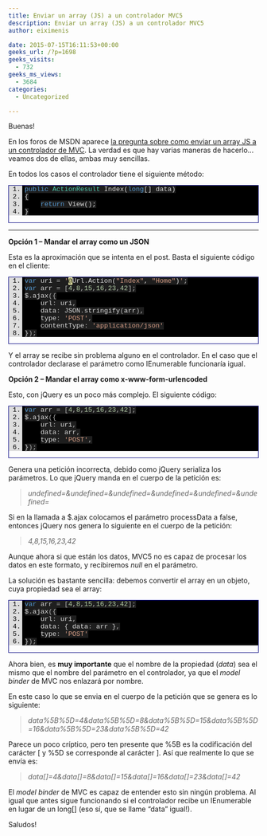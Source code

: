 ```yaml
---
title: Enviar un array (JS) a un controlador MVC5
description: Enviar un array (JS) a un controlador MVC5
author: eiximenis

date: 2015-07-15T16:11:53+00:00
geeks_url: /?p=1698
geeks_visits:
  - 732
geeks_ms_views:
  - 3684
categories:
  - Uncategorized

---
```

Buenas!

En los foros de MSDN aparece <a href="https://social.msdn.microsoft.com/Forums/es-ES/776bf7b9-ee2f-408f-af94-4ab75ec028bd/enviar-array-long-a-controller-con-ajax?forum=aspnetmvces" target="_blank" rel="noopener noreferrer">la pregunta sobre como enviar un array JS a un controlador de MVC</a>. La verdad es que hay varias maneras de hacerlo… veamos dos de ellas, ambas muy sencillas.

En todos los casos el controlador tiene el siguiente método:

<div id="scid:9ce6104f-a9aa-4a17-a79f-3a39532ebf7c:8125b5c3-29d5-4112-ab2c-140576d58185" class="wlWriterEditableSmartContent" style="float: none; padding-bottom: 0px; padding-top: 0px; padding-left: 0px; margin: 0px; display: inline; padding-right: 0px">
  <div style="border: #000080 1px solid; color: #000; font-family: 'Courier New', Courier, Monospace; font-size: 10pt">
    <div style="background: #ddd; max-height: 300px; overflow: auto">
      <ol start="1" style="background: #000000; margin: 0 0 0 2em; padding: 0 0 0 5px;">
        <li>
          <span style="background:#1e1e1e;color:#dcdcdc"></span><span style="background:#1e1e1e;color:#569cd6">public</span><span style="background:#1e1e1e;color:#dcdcdc"> </span><span style="background:#1e1e1e;color:#4ec9b0">ActionResult</span><span style="background:#1e1e1e;color:#dcdcdc"> Index(</span><span style="background:#1e1e1e;color:#569cd6">long</span><span style="background:#1e1e1e;color:#dcdcdc">[] data)</span>
        </li>
        <li>
          <span style="background:#1e1e1e;color:#dcdcdc">{</span>
        </li>
        <li>
              <span style="background:#1e1e1e;color:#dcdcdc"></span><span style="background:#1e1e1e;color:#569cd6">return</span><span style="background:#1e1e1e;color:#dcdcdc"> View();</span>
        </li>
        <li>
          <span style="background:#1e1e1e;color:#dcdcdc">}</span>
        </li>
      </ol>
    </div></p>
  </div></p>
</div>

****

**Opción 1 – Mandar el array como un JSON**

Esta es la aproximación que se intenta en el post. Basta el siguiente código en el cliente:

<div id="scid:9ce6104f-a9aa-4a17-a79f-3a39532ebf7c:2e14e5ef-5966-49e9-9785-20168eb41589" class="wlWriterEditableSmartContent" style="float: none; padding-bottom: 0px; padding-top: 0px; padding-left: 0px; margin: 0px; display: inline; padding-right: 0px">
  <div style="border: #000080 1px solid; color: #000; font-family: 'Courier New', Courier, Monospace; font-size: 10pt">
    <div style="background: #ddd; max-height: 300px; overflow: auto">
      <ol start="1" style="background: #000000; margin: 0 0 0 2em; padding: 0 0 0 5px;">
        <li>
          <span style="background:#1e1e1e;color:#dcdcdc"></span><span style="background:#1e1e1e;color:#569cd6">var</span><span style="background:#1e1e1e;color:#dcdcdc"> uri </span><span style="background:#1e1e1e;color:#b4b4b4">=</span><span style="background:#1e1e1e;color:#dcdcdc"> </span><span style="background:#1e1e1e;color:#d69d85">'</span><span style="background:#ffffb3;color:#000000">@</span><span style="background:#1e1e1e;color:#dcdcdc">Url</span><span style="background:#1e1e1e;color:#b4b4b4">.</span><span style="background:#1e1e1e;color:#dcdcdc">Action(</span><span style="background:#1e1e1e;color:#d69d85">"Index"</span><span style="background:#1e1e1e;color:#dcdcdc">, </span><span style="background:#1e1e1e;color:#d69d85">"Home"</span><span style="background:#1e1e1e;color:#dcdcdc">)</span><span style="background:#1e1e1e;color:#d69d85">'</span><span style="background:#1e1e1e;color:#b4b4b4">;</span>
        </li>
        <li>
          <span style="background:#1e1e1e;color:#dcdcdc"></span><span style="background:#1e1e1e;color:#569cd6">var</span><span style="background:#1e1e1e;color:#dcdcdc"> arr </span><span style="background:#1e1e1e;color:#b4b4b4">=</span><span style="background:#1e1e1e;color:#dcdcdc"> </span><span style="background:#1e1e1e;color:#b4b4b4">[</span><span style="background:#1e1e1e;color:#b5cea8">4</span><span style="background:#1e1e1e;color:#b4b4b4">,</span><span style="background:#1e1e1e;color:#b5cea8">8</span><span style="background:#1e1e1e;color:#b4b4b4">,</span><span style="background:#1e1e1e;color:#b5cea8">15</span><span style="background:#1e1e1e;color:#b4b4b4">,</span><span style="background:#1e1e1e;color:#b5cea8">16</span><span style="background:#1e1e1e;color:#b4b4b4">,</span><span style="background:#1e1e1e;color:#b5cea8">23</span><span style="background:#1e1e1e;color:#b4b4b4">,</span><span style="background:#1e1e1e;color:#b5cea8">42</span><span style="background:#1e1e1e;color:#b4b4b4">];</span>
        </li>
        <li>
          <span style="background:#1e1e1e;color:#dcdcdc">$</span><span style="background:#1e1e1e;color:#b4b4b4">.</span><span style="background:#1e1e1e;color:#dcdcdc">ajax</span><span style="background:#1e1e1e;color:#b4b4b4">({</span>
        </li>
        <li>
              <span style="background:#1e1e1e;color:#dcdcdc">url</span><span style="background:#1e1e1e;color:#b4b4b4">:</span><span style="background:#1e1e1e;color:#dcdcdc"> uri</span><span style="background:#1e1e1e;color:#b4b4b4">,</span>
        </li>
        <li>
              <span style="background:#1e1e1e;color:#dcdcdc">data</span><span style="background:#1e1e1e;color:#b4b4b4">:</span><span style="background:#1e1e1e;color:#dcdcdc"> JSON</span><span style="background:#1e1e1e;color:#b4b4b4">.</span><span style="background:#1e1e1e;color:#dcdcdc">stringify</span><span style="background:#1e1e1e;color:#b4b4b4">(</span><span style="background:#1e1e1e;color:#dcdcdc">arr</span><span style="background:#1e1e1e;color:#b4b4b4">),</span>
        </li>
        <li>
              <span style="background:#1e1e1e;color:#dcdcdc">type</span><span style="background:#1e1e1e;color:#b4b4b4">:</span><span style="background:#1e1e1e;color:#dcdcdc"> </span><span style="background:#1e1e1e;color:#d69d85">'POST'</span><span style="background:#1e1e1e;color:#b4b4b4">,</span>
        </li>
        <li>
              <span style="background:#1e1e1e;color:#dcdcdc">contentType</span><span style="background:#1e1e1e;color:#b4b4b4">:</span><span style="background:#1e1e1e;color:#dcdcdc"> </span><span style="background:#1e1e1e;color:#d69d85">'application/json'</span>
        </li>
        <li>
          <span style="background:#1e1e1e;color:#dcdcdc">}</span><span style="background:#1e1e1e;color:#b4b4b4">);</span>
        </li>
      </ol>
    </div></p>
  </div></p>
</div>

Y el array se recibe sin problema alguno en el controlador. En el caso que el controlador declarase el parámetro como IEnumerable<long> funcionaría igual.

**Opción 2 – Mandar el array como x-www-form-urlencoded**

Esto, con jQuery es un poco más complejo. El siguiente código:

<div id="scid:9ce6104f-a9aa-4a17-a79f-3a39532ebf7c:251a800b-0ab6-4485-9b61-f279ce20d9ee" class="wlWriterEditableSmartContent" style="float: none; padding-bottom: 0px; padding-top: 0px; padding-left: 0px; margin: 0px; display: inline; padding-right: 0px">
  <div style="border: #000080 1px solid; color: #000; font-family: 'Courier New', Courier, Monospace; font-size: 10pt">
    <div style="background: #ddd; max-height: 300px; overflow: auto">
      <ol start="1" style="background: #000000; margin: 0 0 0 2em; padding: 0 0 0 5px;">
        <li>
          <span style="background:#1e1e1e;color:#dcdcdc"></span><span style="background:#1e1e1e;color:#569cd6">var</span><span style="background:#1e1e1e;color:#dcdcdc"> arr </span><span style="background:#1e1e1e;color:#b4b4b4">=</span><span style="background:#1e1e1e;color:#dcdcdc"> </span><span style="background:#1e1e1e;color:#b4b4b4">[</span><span style="background:#1e1e1e;color:#b5cea8">4</span><span style="background:#1e1e1e;color:#b4b4b4">,</span><span style="background:#1e1e1e;color:#b5cea8">8</span><span style="background:#1e1e1e;color:#b4b4b4">,</span><span style="background:#1e1e1e;color:#b5cea8">15</span><span style="background:#1e1e1e;color:#b4b4b4">,</span><span style="background:#1e1e1e;color:#b5cea8">16</span><span style="background:#1e1e1e;color:#b4b4b4">,</span><span style="background:#1e1e1e;color:#b5cea8">23</span><span style="background:#1e1e1e;color:#b4b4b4">,</span><span style="background:#1e1e1e;color:#b5cea8">42</span><span style="background:#1e1e1e;color:#b4b4b4">];</span>
        </li>
        <li>
          <span style="background:#1e1e1e;color:#dcdcdc">$</span><span style="background:#1e1e1e;color:#b4b4b4">.</span><span style="background:#1e1e1e;color:#dcdcdc">ajax</span><span style="backgro
und:#1e1e1e;color:#b4b4b4">({</span>
        </li>
        <li>
              <span style="background:#1e1e1e;color:#dcdcdc">url</span><span style="background:#1e1e1e;color:#b4b4b4">:</span><span style="background:#1e1e1e;color:#dcdcdc"> uri</span><span style="background:#1e1e1e;color:#b4b4b4">,</span>
        </li>
        <li>
              <span style="background:#1e1e1e;color:#dcdcdc">data</span><span style="background:#1e1e1e;color:#b4b4b4">:</span><span style="background:#1e1e1e;color:#dcdcdc"> arr</span><span style="background:#1e1e1e;color:#b4b4b4">,</span>
        </li>
        <li>
              <span style="background:#1e1e1e;color:#dcdcdc">type</span><span style="background:#1e1e1e;color:#b4b4b4">:</span><span style="background:#1e1e1e;color:#dcdcdc"> </span><span style="background:#1e1e1e;color:#d69d85">'POST'</span><span style="background:#1e1e1e;color:#b4b4b4">,</span>
        </li>
        <li>
          <span style="background:#1e1e1e;color:#dcdcdc">}</span><span style="background:#1e1e1e;color:#b4b4b4">);</span>
        </li>
      </ol>
    </div></p>
  </div></p>
</div>

Genera una petición incorrecta, debido como jQuery serializa los parámetros. Lo que jQuery manda en el cuerpo de la petición es:

> _undefined=&undefined=&undefined=&undefined=&undefined=&undefined=_

Si en la llamada a $.ajax colocamos el parámetro processData a false, entonces jQuery nos genera lo siguiente en el cuerpo de la petición:

> _4,8,15,16,23,42_

Aunque ahora si que están los datos, MVC5 no es capaz de procesar los datos en este formato, y recibiremos _null_ en el parámetro.

La solución es bastante sencilla: debemos convertir el array en un objeto, cuya propiedad sea el array:

<div id="scid:9ce6104f-a9aa-4a17-a79f-3a39532ebf7c:0207398c-b79d-4be4-92cf-2c38645e9ef5" class="wlWriterEditableSmartContent" style="float: none; padding-bottom: 0px; padding-top: 0px; padding-left: 0px; margin: 0px; display: inline; padding-right: 0px">
  <div style="border: #000080 1px solid; color: #000; font-family: 'Courier New', Courier, Monospace; font-size: 10pt">
    <div style="background: #ddd; max-height: 300px; overflow: auto">
      <ol start="1" style="background: #000000; margin: 0 0 0 2em; padding: 0 0 0 5px;">
        <li>
          <span style="background:#1e1e1e;color:#dcdcdc"></span><span style="background:#1e1e1e;color:#569cd6">var</span><span style="background:#1e1e1e;color:#dcdcdc"> arr </span><span style="background:#1e1e1e;color:#b4b4b4">=</span><span style="background:#1e1e1e;color:#dcdcdc"> </span><span style="background:#1e1e1e;color:#b4b4b4">[</span><span style="background:#1e1e1e;color:#b5cea8">4</span><span style="background:#1e1e1e;color:#b4b4b4">,</span><span style="background:#1e1e1e;color:#b5cea8">8</span><span style="background:#1e1e1e;color:#b4b4b4">,</span><span style="background:#1e1e1e;color:#b5cea8">15</span><span style="background:#1e1e1e;color:#b4b4b4">,</span><span style="background:#1e1e1e;color:#b5cea8">16</span><span style="background:#1e1e1e;color:#b4b4b4">,</span><span style="background:#1e1e1e;color:#b5cea8">23</span><span style="background:#1e1e1e;color:#b4b4b4">,</span><span style="background:#1e1e1e;color:#b5cea8">42</span><span style="background:#1e1e1e;color:#b4b4b4">];</span>
        </li>
        <li>
          <span style="background:#1e1e1e;color:#dcdcdc">$</span><span style="background:#1e1e1e;color:#b4b4b4">.</span><span style="background:#1e1e1e;color:#dcdcdc">ajax</span><span style="background:#1e1e1e;color:#b4b4b4">({</span>
        </li>
        <li>
              <span style="background:#1e1e1e;color:#dcdcdc">url</span><span style="background:#1e1e1e;color:#b4b4b4">:</span><span style="background:#1e1e1e;color:#dcdcdc"> uri</span><span style="background:#1e1e1e;color:#b4b4b4">,</span>
        </li>
        <li>
              <span style="background:#1e1e1e;color:#dcdcdc">data</span><span style="background:#1e1e1e;color:#b4b4b4">:</span><span style="background:#1e1e1e;color:#dcdcdc"> {</span><span style="background:#1e1e1e;color:#dcdcdc"> data</span><span style="background:#1e1e1e;color:#b4b4b4">:</span><span style="background:#1e1e1e;color:#dcdcdc"> arr }</span><span style="background:#1e1e1e;color:#b4b4b4">,</span>
        </li>
        <li>
              <span style="background:#1e1e1e;color:#dcdcdc">type</span><span style="background:#1e1e1e;color:#b4b4b4">:</span><span style="background:#1e1e1e;color:#dcdcdc"> </span><span style="background:#1e1e1e;color:#d69d85">'POST'</span>
        </li>
        <li>
          <span style="background:#1e1e1e;color:#dcdcdc">}</span><span style="background:#1e1e1e;color:#b4b4b4">);</span>
        </li>
      </ol>
    </div></p>
  </div></p>
</div>

Ahora bien, es **muy importante** que el nombre de la propiedad (_data_) sea el mismo que el nombre del parámetro en el controlador, ya que el _model binder_ de MVC nos enlazará por nombre.

En este caso lo que se envia en el cuerpo de la petición que se genera es lo siguiente:

> _data%5B%5D=4&data%5B%5D=8&data%5B%5D=15&data%5B%5D=16&data%5B%5D=23&data%5B%5D=42_

Parece un poco críptico, pero ten presente que %5B es la codificación del carácter [ y %5D se corresponde al carácter ]. Así que realmente lo que se envía es:

> _data[]=4&data[]=8&data[]=15&data[]=16&data[]=23&data[]=42_

El _model binder_ de MVC es capaz de entender esto sin ningún problema. Al igual que antes sigue funcionando si el controlador recibe un IEnumerable<long> en lugar de un long[] (eso sí, que se llame “data” igual!).

Saludos!